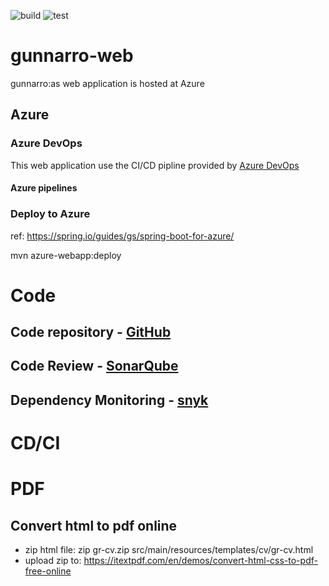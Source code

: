 ![build](https://github.com/gunnarro/gunnarro-web/workflows/build/badge.svg)
![test](https://github.com/gunnarro/gunnarro-web/workflows/tests/badge.svg)

# gunnarro-web
gunnarro:as web application is hosted at Azure

## Azure

### Azure DevOps
This web application use the CI/CD pipline provided by [Azure DevOps](https://dev.azure.com)
#### Azure pipelines

### Deploy to Azure

ref: https://spring.io/guides/gs/spring-boot-for-azure/

mvn azure-webapp:deploy

# Code
## Code repository - [GitHub](https://github.com)
## Code Review - [SonarQube](https://sonarcloud.io/dashboard?id=gunnarro_gunnarro-web)
## Dependency Monitoring - [snyk](https://app.snyk.io) 

# CD/CI

# PDF
## Convert html to pdf online
- zip html file: zip gr-cv.zip src/main/resources/templates/cv/gr-cv.html
- upload zip to: https://itextpdf.com/en/demos/convert-html-css-to-pdf-free-online
